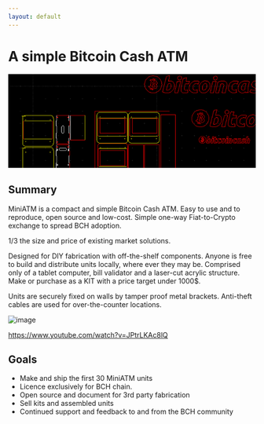 ```yaml
---
layout: default
---
```

# A simple Bitcoin Cash ATM
![banner](banner.png)


## Summary

MiniATM is a compact and simple Bitcoin Cash ATM.
Easy to use and to reproduce, open source and low-cost.
Simple one-way Fiat-to-Crypto exchange to spread BCH adoption. 

1/3 the size and price of existing market solutions.

Designed for DIY fabrication with off-the-shelf components. 
Anyone is free to build and distribute units locally, where ever they may be. 
Comprised only of a tablet computer, bill validator and a laser-cut
acrylic structure. Make or purchase as a KIT with a price target under 1000$.

Units are securely fixed on walls by tamper proof metal brackets. 
Anti-theft cables are used for over-the-counter locations. 

![image](https://i.imgur.com/rxN2bva.jpg)

https://www.youtube.com/watch?v=JPtrLKAc8lQ

## Goals

* Make and ship the first 30 MiniATM units 
* Licence exclusively for BCH chain.
* Open source and document for 3rd party fabrication    
* Sell kits and assembled units
* Continued support and feedback to and from the BCH community 
